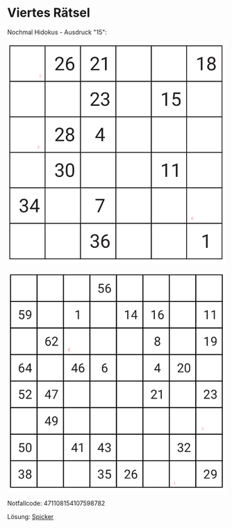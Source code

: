 Viertes Rätsel
==============

Nochmal Hidokus - Ausdruck "15":

![4-1](raetsel-04-1.png)

![4-2](raetsel-04-2.png)

<!--
 1=28
 2=31
 3=29
 4=54
 5=25
 6=12

  283129542512
-->

<script type="text/javascript">
var nextUrl="/index.html#05-";
</script>

Notfallcode: 471108154107598782

Lösung: <a href="/index.html#/loesungen/15.md">Spicker</a>

